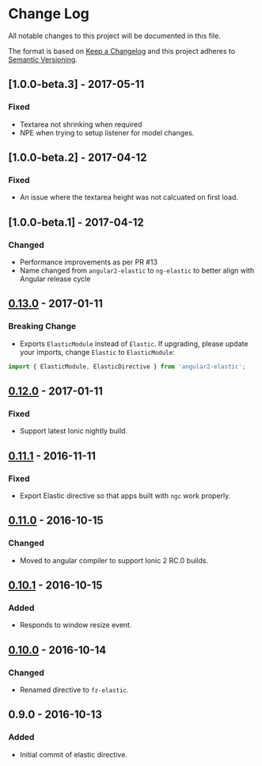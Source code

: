 # Change Log
All notable changes to this project will be documented in this file.

The format is based on [Keep a Changelog](http://keepachangelog.com/)
and this project adheres to [Semantic Versioning](http://semver.org/).

## [1.0.0-beta.3] - 2017-05-11
### Fixed
- Textarea not shrinking when required
- NPE when trying to setup listener for model changes.

## [1.0.0-beta.2] - 2017-04-12
### Fixed
- An issue where the textarea height was not calcuated on first load.

## [1.0.0-beta.1] - 2017-04-12
### Changed
- Performance improvements as per PR #13
- Name changed from `angular2-elastic` to `ng-elastic` to better align with Angular release cycle

## [0.13.0] - 2017-01-11
### Breaking Change
- Exports `ElasticModule` instead of `Elastic`. If upgrading, please update your imports, change `Elastic` to `ElasticModule`:

``` js
import { ElasticModule, ElasticDirective } from 'angular2-elastic';
```

## [0.12.0] - 2017-01-11
### Fixed
- Support latest Ionic nightly build.

## [0.11.1] - 2016-11-11
### Fixed
- Export Elastic directive so that apps built with `ngc` work properly.

## [0.11.0] - 2016-10-15
### Changed
- Moved to angular compiler to support Ionic 2 RC.0 builds.

## [0.10.1] - 2016-10-15
### Added
- Responds to window resize event.

## [0.10.0] - 2016-10-14
### Changed
- Renamed directive to `fz-elastic`.

## 0.9.0 - 2016-10-13
### Added
- Initial commit of elastic directive.

[0.13.0]: https://github.com/fiznool/angular2-elastic/compare/v0.12.0...v0.13.0
[0.12.0]: https://github.com/fiznool/angular2-elastic/compare/v0.11.1...v0.12.0
[0.11.1]: https://github.com/fiznool/angular2-elastic/compare/v0.11.0...v0.11.1
[0.11.0]: https://github.com/fiznool/angular2-elastic/compare/v0.10.1...v0.11.0
[0.10.1]: https://github.com/fiznool/angular2-elastic/compare/v0.10.0...v0.10.1
[0.10.0]: https://github.com/fiznool/angular2-elastic/compare/v0.9.0...v0.10.0
